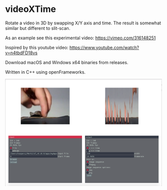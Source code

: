 # videoXTime
Rotate a video in 3D by swapping X/Y axis and time. The result is somewhat similar but different to slit-scan.

As an example see this experimental video: https://vimeo.com/316148251

Inspired by this youtube video: https://www.youtube.com/watch?v=n4tbdFD18vs

Download macOS and Windows x64 binaries from releases.

Written in C++ using openFrameworks.

![](screenshot.png)
